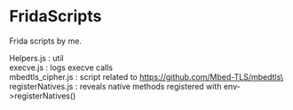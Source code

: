 # FridaScripts

Frida scripts by me.

Helpers.js : util\
execve.js : logs execve calls\
mbedtls_cipher.js : script related to https://github.com/Mbed-TLS/mbedtls\
registerNatives.js : reveals native methods registered with env->registerNatives()
